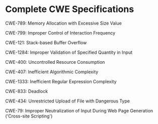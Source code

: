 

# Complete CWE Specifications

CWE-789: Memory Allocation with Excessive Size Value

CWE-799: Improper Control of Interaction Frequency

CWE-121: Stack-based Buffer Overflow

CWE-1284: Improper Validation of Specified Quantity in Input

CWE-400: Uncontrolled Resource Consumption

CWE-407: Inefficient Algorithmic Complexity

CWE-1333: Inefficient Regular Expression Complexity

CWE-833: Deadlock

CWE-434: Unrestricted Upload of File with Dangerous Type

CWE-79: Improper Neutralization of Input During Web Page Generation ('Cross-site Scripting')